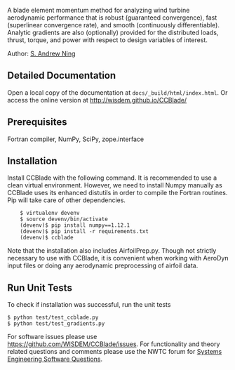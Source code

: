 A blade element momentum method for analyzing wind turbine aerodynamic performance that is robust (guaranteed convergence), fast (superlinear convergence rate), and smooth (continuously differentiable).  Analytic gradients are also (optionally) provided for the distributed loads, thrust, torque, and power with respect to design variables of interest.

Author: [S. Andrew Ning](mailto:andrew.ning@nrel.gov)

## Detailed Documentation

Open a local copy of the documentation at `docs/_build/html/index.html`.  Or access the online version at <http://wisdem.github.io/CCBlade/>

## Prerequisites

Fortran compiler, NumPy, SciPy, zope.interface

## Installation

Install CCBlade with the following command. It is recommended to use a clean virtual environment. However, we need to install Numpy manually as CCBlade uses its enhanced distutils in order to compile the Fortran routines. Pip will take care of other dependencies.
```
    $ virtualenv devenv
    $ source devenv/bin/activate
    (devenv)$ pip install numpy==1.12.1
    (devenv)$ pip install -r requirements.txt
    (devenv)$ ccblade
```
Note that the installation also includes AirfoilPrep.py.  Though not strictly necessary to use with CCBlade, it is convenient when working with AeroDyn input files or doing any aerodynamic preprocessing of airfoil data.

## Run Unit Tests

To check if installation was successful, run the unit tests

    $ python test/test_ccblade.py
    $ python test/test_gradients.py

For software issues please use <https://github.com/WISDEM/CCBlade/issues>.  For functionality and theory related questions and comments please use the NWTC forum for [Systems Engineering Software Questions](https://wind.nrel.gov/forum/wind/viewtopic.php?f=34&t=1002).

